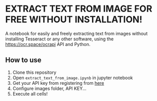 # EXTRACT TEXT FROM IMAGE FOR FREE WITHOUT INSTALLATION!

A notebook for easily and freely extracting text from images without installing Tesseract or any other software, using the https://ocr.space/ocrapi API and Python.

## How to use

1. Clone this repository
2. Open `extract_text_from_image.ipynb` in jupyter notebook
3. Get your API key from registering from [here](https://ocr.space/ocrapi/freekey)
4. Configure images folder, API KEY... 
5. Execute all cells!


